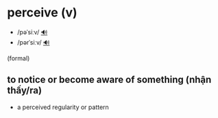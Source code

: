 # perceive (v)

- /pəˈsiːv/ [🔊](https://www.oxfordlearnersdictionaries.com/media/english/uk_pron/p/per/perce/perceive__gb_1.mp3)
- /pərˈsiːv/ [🔊](https://www.oxfordlearnersdictionaries.com/media/english/us_pron/p/per/perce/perceive__us_1.mp3)

(formal)

## to notice or become aware of something (nhận thấy/ra)

- a perceived regularity or pattern